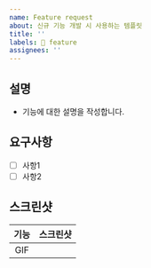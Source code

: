 ```yaml
---
name: Feature request
about: 신규 기능 개발 시 사용하는 템플릿
title: ''
labels: 🔨 feature
assignees: ''
---
```


## 설명
- 기능에 대한 설명을 작성합니다.

## 요구사항
- [ ] 사항1
- [ ] 사항2

## 스크린샷
|기능|스크린샷|
|:--:|:--:|
|GIF||
